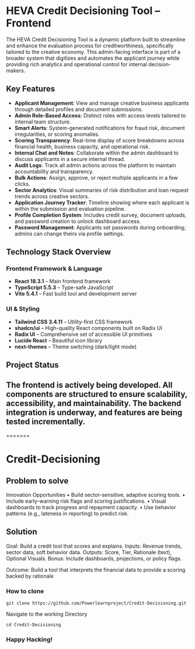 
# HEVA Credit Decisioning Tool – Frontend

The HEVA Credit Decisioning Tool is a dynamic platform built to streamline and enhance the evaluation process for creditworthiness, specifically tailored to the creative economy. This admin-facing interface is part of a broader system that digitizes and automates the applicant journey while providing rich analytics and operational control for internal decision-makers.

## Key Features

- **Applicant Management**: View and manage creative business applicants through detailed profiles and document submissions.
- **Admin Role-Based Access**: Distinct roles with access levels tailored to internal team structure.
- **Smart Alerts**: System-generated notifications for fraud risk, document irregularities, or scoring anomalies.
- **Scoring Transparency**: Real-time display of score breakdowns across financial health, business capacity, and operational risk.
- **Internal Chat and Notes**: Collaborate within the admin dashboard to discuss applicants in a secure internal thread.
- **Audit Logs**: Track all admin actions across the platform to maintain accountability and transparency.
- **Bulk Actions**: Assign, approve, or reject multiple applicants in a few clicks.
- **Sector Analytics**: Visual summaries of risk distribution and loan request trends across creative sectors.
- **Application Journey Tracker**: Timeline showing where each applicant is within the submission and evaluation pipeline.
- **Profile Completion System**: Includes credit survey, document uploads, and password creation to unlock dashboard access.
- **Password Management**: Applicants set passwords during onboarding; admins can change theirs via profile settings.

## Technology Stack Overview

### Frontend Framework & Language
- **React 18.3.1** – Main frontend framework
- **TypeScript 5.5.3** – Type-safe JavaScript
- **Vite 5.4.1** – Fast build tool and development server

### UI & Styling
- **Tailwind CSS 3.4.11** – Utility-first CSS framework
- **shadcn/ui** – High-quality React components built on Radix UI
- **Radix UI** – Comprehensive set of accessible UI primitives
- **Lucide React** – Beautiful icon library
- **next-themes** – Theme switching (dark/light mode)

## Project Status

The frontend is actively being developed. All components are structured to ensure scalability, accessibility, and maintainability. The backend integration is underway, and features are being tested incrementally.
---

=======
# Credit-Decisioning

## Problem to solve
Innovation Opportunities
• Build sector-sensitive, adaptive scoring tools.
• Include early-warning risk flags and scoring justifications.
• Visual dashboards to track progress and repayment capacity.
• Use behavior patterns (e.g., lateness in reporting) to predict risk.

## Solution
Goal: Build a credit tool that scores and explains.
Inputs: Revenue trends, sector data, soft behavior data.
Outputs: Score, Tier, Rationale (text), Optional Visuals.
Bonus: Include dashboards, projections, or policy flags.

Outcome: Build a tool that interprets the financial data to provide a scoring backed by rationale 




### How to clone
```
git clone https://github.com/Powerlearnproject/Credit-Decisioning.git
```

Navigate to the working Directory

```
cd Credit-Decisioning
```

### Happy Hacking!
